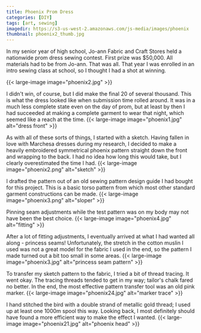 ```yaml
---
title: Phoenix Prom Dress
categories: [DIY]
tags: [art, sewing]
imagedir: https://s3-us-west-2.amazonaws.com/js-media/images/phoenix
thumbnail: phoenix2_thumb.jpg
---
```


In my senior year of high school, Jo-ann Fabric and Craft Stores held a nationwide prom dress sewing contest. First prize was $50,000. All materials had to be from Jo-ann. That was all. That year I was enrolled in an intro sewing class at school, so I thought I had a shot at winning.

{{< large-image image="phoenix2.jpg" >}}

I didn't win, of course, but I did make the final 20 of several thousand. This is what the dress looked like when submission time rolled around. It was in a much less complete state even on the day of prom, but at least by then I had succeeded at making a complete garment to wear that night, which seemed like a reach at the time.
{{< large-image image="phoenix1.jpg" alt="dress front" >}}

As with all of these sorts of things, I started with a sketch. Having fallen in love with Marchesa dresses during my research, I decided to make a heavily embroidered symmetrical phoenix pattern straight down the front and wrapping to the back. I had no idea how long this would take, but I clearly overestimated the time I had.
{{< large-image image="phoenix2.png" alt="sketch" >}}

I drafted the pattern out of an old sewing pattern design guide I had bought for this project. This is a basic torso pattern from which most other standard garment constructions can be made.
{{< large-image image="phoenix3.png" alt="sloper" >}}

Pinning seam adjustments while the test pattern was on my body may not have been the best choice.
{{< large-image image="phoenix4.jpg" alt="fitting" >}}

After a lot of fitting adjustments, I eventually arrived at what I had wanted all along - princess seams! Unfortunately, the stretch in the cotton muslin I used was not a great model for the fabric I used in the end, so the pattern I made turned out a bit too small in some areas.
{{< large-image image="phoenix3.jpg" alt="princess seam pattern" >}}

To transfer my sketch pattern to the fabric, I tried a bit of thread tracing. It went okay. The tracing threads tended to get in my way; tailor's chalk fared no better. In the end, the most effective pattern transfer tool was an old pink marker.
{{< large-image image="phoenix24.jpg" alt="marker trace" >}}

I hand stitched the bird with a double strand of metallic gold thread; I used up at least one 1000m spool this way. Looking back, I most definitely should have found a more efficient way to make the effect I wanted.
{{< large-image image="phoenix21.jpg" alt="phoenix head" >}}
